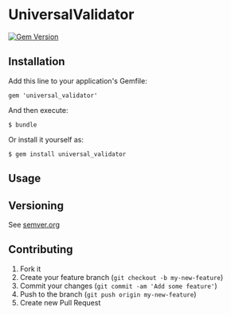 # UniversalValidator

[![Gem Version](https://badge.fury.io/rb/universal_validator.svg)](http://badge.fury.io/rb/universal_validator)

## Installation

Add this line to your application's Gemfile:

    gem 'universal_validator'

And then execute:

    $ bundle

Or install it yourself as:

    $ gem install universal_validator

## Usage

## Versioning

See [semver.org][semver]

## Contributing

1. Fork it
2. Create your feature branch (`git checkout -b my-new-feature`)
3. Commit your changes (`git commit -am 'Add some feature'`)
4. Push to the branch (`git push origin my-new-feature`)
5. Create new Pull Request

[semver]: http://semver.org/
